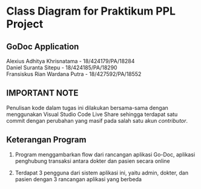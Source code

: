 # Class Diagram for Praktikum PPL Project

## GoDoc Application

Alexius Adhitya Khrisnatama - 18/424179/PA/18284 \
Daniel Suranta Sitepu - 18/424185/PA/18290 \
Fransiskus Rian Wardana Putra - 18/427592/PA/18552

## IMPORTANT NOTE

Penulisan kode dalam tugas ini dilakukan bersama-sama dengan menggunakan Visual Studio Code Live Share sehingga terdapat satu commit dengan perubahan yang masif pada salah satu akun _contributor_.

## Keterangan Program

1. Program menggambarkan flow dari rancangan aplikasi Go-Doc, aplikasi penghubung transaksi antara dokter dan pasien secara online

2. Terdapat 3 pengguna dari sistem aplikasi ini, yaitu admin, dokter, dan pasien dengan 3 rancangan aplikasi yang berbeda
